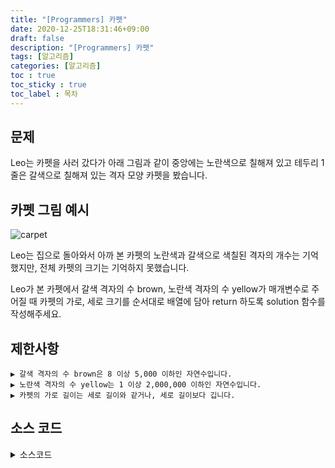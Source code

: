 ```yaml
---
title: "[Programmers] 카펫"
date: 2020-12-25T18:31:46+09:00
draft: false
description: "[Programmers] 카펫"
tags: [알고리즘]
categories: [알고리즘]
toc : true
toc_sticky : true
toc_label : 목차
---
```

## 문제
Leo는 카펫을 사러 갔다가 아래 그림과 같이 중앙에는 노란색으로 칠해져 있고 테두리 1줄은 갈색으로 칠해져 있는 격자 모양 카펫을 봤습니다.

## 카펫 그림 예시
![carpet](https://user-images.githubusercontent.com/73863771/103135860-e276b500-46fe-11eb-8830-b555644cd3be.png)

Leo는 집으로 돌아와서 아까 본 카펫의 노란색과 갈색으로 색칠된 격자의 개수는 기억했지만, 전체 카펫의 크기는 기억하지 못했습니다.

Leo가 본 카펫에서 갈색 격자의 수 brown, 노란색 격자의 수 yellow가 매개변수로 주어질 때 카펫의 가로, 세로 크기를 순서대로 배열에 담아 return 하도록 solution 함수를 작성해주세요.

## 제한사항
    ▶ 갈색 격자의 수 brown은 8 이상 5,000 이하인 자연수입니다.
    ▶ 노란색 격자의 수 yellow는 1 이상 2,000,000 이하인 자연수입니다.
    ▶ 카펫의 가로 길이는 세로 길이와 같거나, 세로 길이보다 깁니다.

## 소스 코드

<details>
<summary>소스코드</summary>
<div markdown="1">

```java
import java.util.*;
 
class Solution {
    public int[] solution(int brown, int yellow) {
        int[] answer = new int[2];
        int sum = (brown + 4) / 2; // 가로와 세로의 합.
        int m = 3; // 세로
        int n = sum - m; // 가로
        
        // 노란색 칸이 최소 1개이기때문에 n은 3이상이어야 함.
        // 문제에서 가로 길이는 세로 길이보다 크거나 같다고 명시되어 있음.
        while(n >= 3 && n >= m) {
            // (가로 - 2) * (세로 - 2)는 노란색 칸의 개수와 같음.
            if((n - 2) * (m - 2) == yellow){
                answer[0] = n;
                answer[1] = m;
                break;
            }
            
            n--; m++;
        }
        
        return answer;
    }
}
```
</div>
</details>